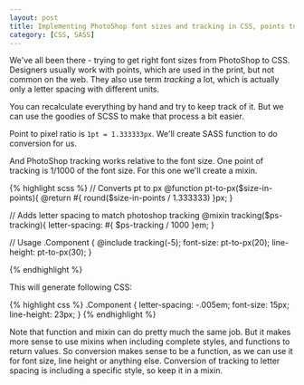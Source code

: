 ```yaml
---
layout: post
title: Implementing PhotoShop font sizes and tracking in CSS, points to pixels conversion
category: [CSS, SASS]
---
```


We've all been there - trying to get right font sizes from PhotoShop to CSS.
Designers usually work with points, which are used in the print, but not common on the web.
They also use term *tracking* a lot, which is actually only a letter spacing with different units.

You can recalculate everything by hand and try to keep track of it.
But we can use the goodies of SCSS to make that process a bit easier.

Point to pixel ratio is `1pt = 1.333333px`. We'll create SASS function to do conversion for us.

And PhotoShop tracking works relative to the font size.
One point of tracking is 1/1000 of the font size.
For this one we'll create a mixin.

<!--more-->

{% highlight scss %}
// Converts pt to px
@function pt-to-px($size-in-points){
    @return #{ round($size-in-points / 1.333333) }px;
}

// Adds letter spacing to match photoshop tracking
@mixin tracking($ps-tracking){
    letter-spacing: #{ $ps-tracking / 1000 }em;
}

// Usage
.Component {
    @include tracking(-5);
    font-size: pt-to-px(20);
    line-height: pt-to-px(30);
}

{% endhighlight %}

This will generate following CSS:

{% highlight css %}
.Component {
    letter-spacing: -.005em;
    font-size: 15px;
    line-height: 23px;
}
{% endhighlight %}

Note that function and mixin can do pretty much the same job.
But it makes more sense to use mixins when including complete styles,
and functions to return values.
So conversion makes sense to be a function,
as we can use it for font size, line height or anything else.
Conversion of tracking to letter spacing is including a specific style,
so keep it in a mixin.
